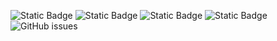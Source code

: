 ![Static Badge](https://img.shields.io/badge/blacklists-60-000000) ![Static Badge](https://img.shields.io/badge/blacklisted-2856668-cc0000) ![Static Badge](https://img.shields.io/badge/whitelisted-2245-00CC00) ![Static Badge](https://img.shields.io/badge/streaming_blacklist-28107-000000) ![GitHub issues](https://img.shields.io/github/issues/fabriziosalmi/blacklists)
